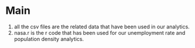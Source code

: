 # Main

1. all the csv files are the related data that have been used in our analytics. 
2. nasa.r is the r code that has been used for our unemployment rate and population density analytics. 
